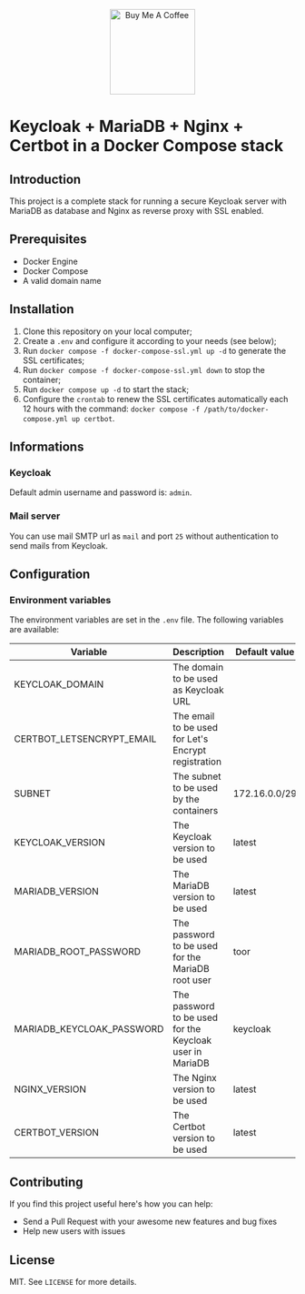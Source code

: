 <p align="center">
	 <a href="https://www.buymeacoffee.com/suchorski" target="_blank">
	 	 <img src="https://cdn.buymeacoffee.com/buttons/v2/default-red.png" alt="Buy Me A Coffee" width="150" >
	 </a>
<p>

# Keycloak + MariaDB + Nginx + Certbot in a Docker Compose stack

## Introduction

This project is a complete stack for running a secure Keycloak server with MariaDB as database and Nginx as reverse proxy with SSL enabled.

## Prerequisites

* Docker Engine
* Docker Compose
* A valid domain name

## Installation

1. Clone this repository on your local computer;
2. Create a `.env` and configure it according to your needs (see below);
3. Run `docker compose -f docker-compose-ssl.yml up -d` to generate the SSL certificates;
4. Run `docker compose -f docker-compose-ssl.yml down` to stop the container;
5. Run `docker compose up -d` to start the stack;
6. Configure the `crontab` to renew the SSL certificates automatically each 12 hours with the command: `docker compose -f /path/to/docker-compose.yml up certbot`.

## Informations

### Keycloak

Default admin username and password is: `admin`.

### Mail server

You can use mail SMTP url as `mail` and port `25` without authentication to send mails from Keycloak.

## Configuration

### Environment variables

The environment variables are set in the `.env` file. The following variables are available:

| **Variable** | **Description** | **Default value** | **Required** |
|---|---|---|---|
| KEYCLOAK_DOMAIN | The domain to be used as Keycloak URL |  | Yes |
| CERTBOT_LETSENCRYPT_EMAIL | The email to be used for Let's Encrypt registration |  | Yes |
| SUBNET | The subnet to be used by the containers | 172.16.0.0/29 | No |
| KEYCLOAK_VERSION | The Keycloak version to be used | latest | No |
| MARIADB_VERSION | The MariaDB version to be used | latest | No |
| MARIADB_ROOT_PASSWORD | The password to be used for the MariaDB root user | toor | No |
| MARIADB_KEYCLOAK_PASSWORD | The password to be used for the Keycloak user in MariaDB | keycloak | No |
| NGINX_VERSION | The Nginx version to be used | latest | No |
| CERTBOT_VERSION | The Certbot version to be used | latest | No |

## Contributing

If you find this project useful here's how you can help:

* Send a Pull Request with your awesome new features and bug fixes
* Help new users with issues

## License

MIT. See `LICENSE` for more details.
